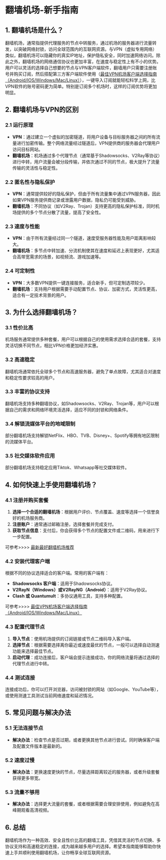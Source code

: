 # 翻墙机场-新手指南

## 1. 翻墙机场是什么？

翻墙机场，通常指提供代理服务的节点中转服务，通过机场的服务器进行流量转发，以突破网络封锁，访问全球范围内的互联网资源。与VPN（虚拟专用网络）类似，翻墙机场可以隐藏你的真实IP地址，保护隐私安全，同时加速网络访问。除此之外，翻墙机场的网络通信协议也更加丰富，在速度与稳定性上有不小的优势。用户可以灵活的选择自己想要的节点与VPN客户端软件，翻墙用户只需要注册账号并购买订阅，然后搭配第三方客户端软件使用（[最佳VPN机场客户端选择指南（Android/IOS/Windows/Mac/Linux）](https://github.com/airport755/Best-VPN-Node/blob/main/%E6%9C%80%E4%BD%B3VPN%E6%9C%BA%E5%9C%BA%E5%AE%A2%E6%88%B7%E7%AB%AF%E9%80%89%E6%8B%A9%E6%8C%87%E5%8D%97.md)），一键导入订阅就能轻松科学上网，比VPN软件的账号密码更为简单。特别是订阅多个机场时，这样的订阅优势将更加明显。

## 2. 翻墙机场与VPN的区别

### 2.1 运行原理
- **VPN**：通过建立一个虚拟的加密隧道，将用户设备与目标服务器之间的所有流量进行加密传输。整个网络流量经过隧道后，VPN提供商的服务器会代理用户访问目标网站。
- **翻墙机场**：机场通过多个代理节点（通常基于Shadowsocks、V2Ray等协议）进行中转，用户流量会被分段传输，并依次通过不同的节点，极大提升了流量传输的灵活性与稳定性。

### 2.2 匿名性与隐私保护
- **VPN**：通常提供较好的隐私保护，但由于所有流量集中通过VPN服务器，因此如果VPN服务提供商记录或泄露用户数据，隐私仍可能受到威胁。
- **翻墙机场**：不同协议（如V2Ray、Trojan）支持更高的隐私保护标准，同时机场提供的多个节点分散了流量，提高了安全性。

### 2.3 速度与性能
- **VPN**：由于所有流量经过同一个隧道，速度受服务器性能及用户距离影响较大。
- **翻墙机场**：多节点中转加速、分流机制使其在速度和延迟上表现更好，尤其适合高带宽需求的场景，如视频流、游戏加速等。

### 2.4 可定制性
- **VPN**：大多数VPN提供一键连接服务，适合新手，但可定制选项较少。
- **翻墙机场**：支持用户根据需要手动配置节点、协议、加密方式，灵活性更高，适合有一定技术背景的用户。

## 3. 为什么选择翻墙机场？

### 3.1 性价比高
机场服务通常提供多种套餐，用户可以根据自己的使用需求选择合适的套餐，支持灵活切换不同节点，相比VPN价格更加经济实惠。

### 3.2 高速稳定
翻墙机场通常依托全球多个节点和高速服务器，避免了单点故障，尤其适合对速度和稳定性要求较高的用户。

### 3.3 丰富的协议支持
翻墙机场支持多种翻墙协议，如Shadowsocks、V2Ray、Trojan等，用户可以根据自己的需求和网络环境灵活选择，适应不同的封锁和网络条件。

### 3.4 解锁流媒体平台的地域限制
部分翻墙机场支持解锁NetFlix、HBO、TVB、Disney+、Spotify等拥有地区限制的流媒体平台。

### 3.5 社交媒体软件应用
部分翻墙机场支持稳定应用Tiktok、Whatsapp等社交媒体软件。


## 4. 如何快速上手使用翻墙机场？

### 4.1 注册并购买套餐
1. **选择一个合适的翻墙机场**：根据用户评价、节点覆盖、速度等选择一个信誉良好的机场服务商。
2. **注册账户**：通常通过邮箱注册，选择套餐并完成支付。
3. **获取节点信息**：支付后，你会获得多个节点的配置文件或二维码，用来进行下一步配置。  

可参考>>>> [最新最好翻墙机场推荐](https://github.com/airport755/Best-VPN-Node/blob/main/README.md)

### 4.2 安装代理客户端
根据不同的协议选择适合的客户端。常用的客户端有：
- **Shadowsocks 客户端**：适用于Shadowsocks协议。
- **V2RayN（Windows）或V2RayNG（Android）**：适用于V2Ray协议。
- **Clash 或 Quantumult**：多协议通用工具，支持多种配置。  

可参考>>>> [最佳VPN机场客户端选择指南（Android/IOS/Windows/Mac/Linux）](https://github.com/airport755/Best-VPN-Node/blob/main/%E6%9C%80%E4%BD%B3VPN%E6%9C%BA%E5%9C%BA%E5%AE%A2%E6%88%B7%E7%AB%AF%E9%80%89%E6%8B%A9%E6%8C%87%E5%8D%97.md)

### 4.3 配置代理节点
1. **导入节点**：使用机场提供的订阅链接或节点二维码导入客户端。
2. **选择节点**：根据需要选择离你最近或速度最优的节点，一般可以选择自动测速功能来选择最佳节点。
3. **启动代理**：成功连接后，客户端会提示连接成功，你的网络流量将通过选择的代理节点进行中转。

### 4.4 测试连接
连接成功后，你可以打开浏览器，访问被封锁的网站（如Google、YouTube等），或使用测速工具测试当前网络速度和延迟情况。

## 5. 常见问题与解决办法

### 5.1 无法连接节点
- **解决办法**：检查节点是否过期，或者更换其他节点进行尝试。同时确保客户端及配置文件版本是最新的。

### 5.2 速度过慢
- **解决办法**：更换速度更快的节点，尽量选择距离较近的服务器，或者升级套餐获得更多带宽。

### 5.3 流量不够用
- **解决办法**：选择更大流量的套餐，或者根据需要合理安排使用，例如避免在高峰期观看高清视频。

## 6. 总结

翻墙机场作为一种高效、安全且性价比高的翻墙工具，凭借其灵活的节点切换、多协议支持和高速稳定的连接，成为越来越多用户的选择。希望本指南能够帮助你快速上手并顺利使用翻墙机场，让你畅享全球互联网资源。




